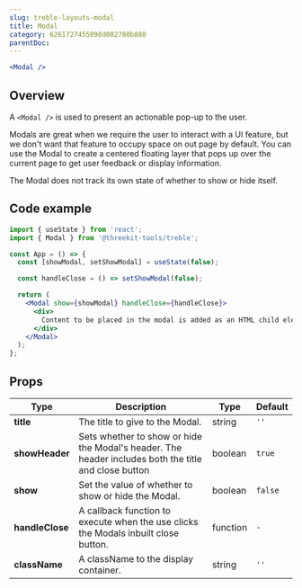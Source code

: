 ```yaml
---
slug: treble-layouts-modal
title: Modal
category: 6261727455090d002780b880
parentDoc:
---
```


```jsx
<Modal />
```

## Overview

A `<Modal />` is used to present an actionable pop-up to the user.

Modals are great when we require the user to interact with a UI feature, but we don't want that feature to occupy space on out page by default. You can use the Modal to create a centered floating layer that pops up over the current page to get user feedback or display information.

The Modal does not track its own state of whether to show or hide itself.

## Code example

```jsx
import { useState } from 'react';
import { Modal } from '@threekit-tools/treble';

const App = () => {
  const [showModal, setShowModal] = useState(false);

  const handleClose = () => setShowModal(false);

  return (
    <Modal show={showModal} handleClose={handleClose}>
      <div>
        Content to be placed in the modal is added as an HTML child element.
      </div>
    </Modal>
  );
};
```

## Props

| Type            | Description                                                                                          | Type     | Default |
| --------------- | ---------------------------------------------------------------------------------------------------- | -------- | ------- |
| **title**       | The title to give to the Modal.                                                                      | string   | `''`    |
| **showHeader**  | Sets whether to show or hide the Modal's header. The header includes both the title and close button | boolean  | `true`  |
| **show**        | Set the value of whether to show or hide the Modal.                                                  | boolean  | `false` |
| **handleClose** | A callback function to execute when the use clicks the Modals inbuilt close button.                  | function | `-`     |
| **className**   | A className to the display container.                                                                | string   | `''`    |
